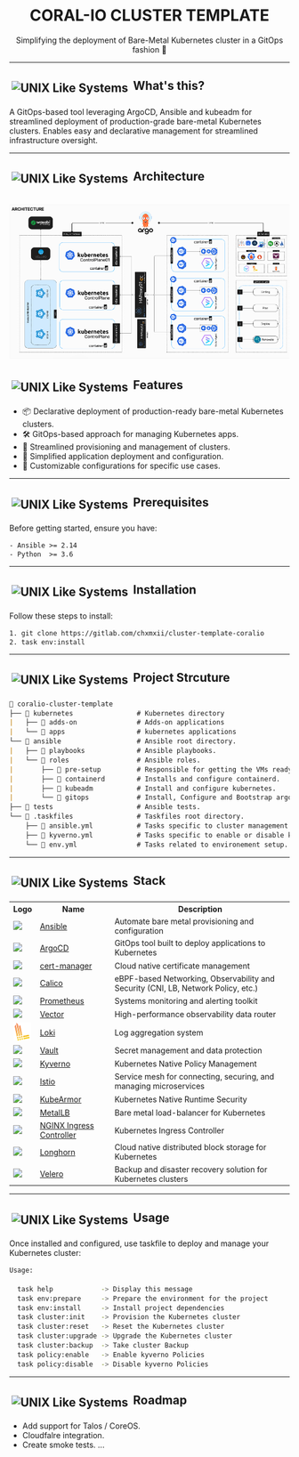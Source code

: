 <div align="center">
  
#  CORAL-IO CLUSTER TEMPLATE
Simplifying the deployment of Bare-Metal Kubernetes cluster in a GitOps fashion 🚀
</div>

---
##  <img src="https://upload.wikimedia.org/wikipedia/commons/thumb/3/35/Tux.svg/640px-Tux.svg.png" alt="UNIX Like Systems" width="20" height="25"  style="vertical-align:top; margin:4px"> What's this?

A GitOps-based tool leveraging ArgoCD, Ansible and kubeadm for streamlined deployment of production-grade bare-metal Kubernetes clusters. Enables easy and declarative management for streamlined infrastructure oversight.

---
## <img src="https://upload.wikimedia.org/wikipedia/commons/thumb/3/35/Tux.svg/640px-Tux.svg.png" alt="UNIX Like Systems" width="20" height="25"  style="vertical-align:top; margin:4px"> Architecture
![arch](docs/arch.png)
---
## <img src="https://upload.wikimedia.org/wikipedia/commons/thumb/3/35/Tux.svg/640px-Tux.svg.png" alt="UNIX Like Systems" width="20" height="25"  style="vertical-align:top; margin:4px"> Features

- 📦 Declarative deployment of production-ready bare-metal Kubernetes clusters.
- 🛠️ GitOps-based approach for managing Kubernetes apps.
- 🔄 Streamlined provisioning and management of clusters.
- 🚀 Simplified application deployment and configuration.
- 🔧 Customizable configurations for specific use cases.

---

## <img src="https://upload.wikimedia.org/wikipedia/commons/thumb/3/35/Tux.svg/640px-Tux.svg.png" alt="UNIX Like Systems" width="20" height="25"  style="vertical-align:top; margin:4px"> Prerequisites

Before getting started, ensure you have:
```
- Ansible >= 2.14
- Python  >= 3.6

```
---

## <img src="https://upload.wikimedia.org/wikipedia/commons/thumb/3/35/Tux.svg/640px-Tux.svg.png" alt="UNIX Like Systems" width="20" height="25"  style="vertical-align:top; margin:4px"> Installation

Follow these steps to install:
```
1. git clone https://gitlab.com/chxmxii/cluster-template-coralio
2. task env:install 
```
---
## <img src="https://upload.wikimedia.org/wikipedia/commons/thumb/3/35/Tux.svg/640px-Tux.svg.png" alt="UNIX Like Systems" width="20" height="25"  style="vertical-align:top; margin:4px"> Project Strcuture

```md
📁 coralio-cluster-template
├── 📁 kubernetes                # Kubernetes directory
|   ├── 📁 adds-on               # Adds-on applications
|   └── 📁 apps                  # kubernetes applications
└── 📁 ansible                   # Ansible root directory.
|   ├── 📁 playbooks             # Ansible playbooks.
|   └── 📁 roles                 # Ansible roles.
|       ├── 📁 pre-setup         # Responsible for getting the VMs ready for the flight.
|       ├── 📁 containerd        # Installs and configure containerd.
|       ├── 📁 kubeadm           # Install and configure kubernetes.
|       └── 📁 gitops            # Install, Configure and Bootstrap argoCD.
├── 📁 tests                     # Ansible tests.
└── 📁 .taskfiles                # Taskfiles root directory.
    ├── 📄 ansible.yml           # Tasks specific to cluster management with ansible
    ├── 📄 kyverno.yml           # Tasks specific to enable or disable kyverno policies.
    └── 📄 env.yml               # Tasks related to environement setup.

```
---
## <img src="https://upload.wikimedia.org/wikipedia/commons/thumb/3/35/Tux.svg/640px-Tux.svg.png" alt="UNIX Like Systems" width="20" height="25"  style="vertical-align:top; margin:4px"> Stack
<table>
    <tr>
        <th>Logo</th>
        <th>Name</th>
        <th>Description</th>
    </tr>
    <tr>
        <td><img width="32" src="https://simpleicons.org/icons/ansible.svg"></td>
        <td><a href="https://www.ansible.com">Ansible</a></td>
        <td>Automate bare metal provisioning and configuration</td>
    </tr>
    <tr>
        <td><img width="32" src="https://avatars.githubusercontent.com/u/30269780"></td>
        <td><a href="https://argoproj.github.io/cd">ArgoCD</a></td>
        <td>GitOps tool built to deploy applications to Kubernetes</td>
    </tr>
    <tr>
        <td><img width="32" src="https://github.com/jetstack/cert-manager/raw/master/logo/logo.png"></td>
        <td><a href="https://cert-manager.io">cert-manager</a></td>
        <td>Cloud native certificate management</td>
    </tr>
    <tr>
        <td><img width="32" src="https://rancher.com/docs/img/rancher/calico-logo.png"></td>
        <td><a href="https://www.projectcalico.org">Calico</a></td>
        <td>eBPF-based Networking, Observability and Security (CNI, LB, Network Policy, etc.)</td>
    </tr>
    <tr>
        <td><img width="32" src="https://luktom.net/wordpress/wp-content/uploads/2019/05/prometheus.png"></td>
        <td><a href="https://prometheus.io">Prometheus</a></td>
        <td>Systems monitoring and alerting toolkit</td>
    </tr>
    <tr>
        <td><img width="32" src="https://vector.dev/favicon.ico"></td>
        <td><a href="https://vector.dev">Vector</a></td>
        <td>High-performance observability data router</td>
    </tr>
    <tr>
        <td><img width="32" src="https://github.com/grafana/loki/blob/main/docs/sources/logo.png?raw=true"></td>
        <td><a href="https://grafana.com/oss/loki">Loki</a></td>
        <td>Log aggregation system</td>
    </tr>
    <tr>
        <td><img width="32" src="https://devopsideas.com/wp-content/uploads/2018/03/vault-logo.png"></td>
        <td><a href="https://www.vaultproject.io">Vault</a></td>
        <td>Secret management and data protection</td>
    </tr>
    <tr>
        <td><img width="32" src="https://res.cloudinary.com/startup-grind/image/upload/c_fill,dpr_2.0,f_auto,g_center,h_1080,q_100,w_1080/v1/gcs/platform-data-cncf/events/35923880-823a-11e9-9089-0c9c102f9e6f.png"></td>
        <td><a href="https://kyverno.io">Kyverno</a></td>
        <td>Kubernetes Native Policy Management</td>
    </tr>
    <tr>
        <td><img width="32" src="https://creazilla-store.fra1.digitaloceanspaces.com/icons/3508845/istio-bluelogo-nobackground-unframed-icon-md.png"></td>
        <td><a href="https://istio.io">Istio</a></td>
        <td>Service mesh for connecting, securing, and managing microservices</td>
    </tr>
    <tr>
        <td><img width="32" src="https://pbs.twimg.com/profile_images/1452865156359196674/Z6IT7Fbr.png"></td>
        <td><a href="https://kubearmor.io">KubeArmor</a></td>
        <td>Kubernetes Native Runtime Security</td>
    </tr>
    <tr>
        <td><img width="32" src="https://v0-2-1--metallb.netlify.app/images/logo.png"></td>
        <td><a href="https://metallb.org">MetalLB</a></td>
        <td>Bare metal load-balancer for Kubernetes</td>
    </tr>
    <tr>
        <td><img width="32" src="https://nginx.org/nginx.png"></td>
        <td><a href="https://www.nginx.com">NGINX Ingress Controller</a></td>
        <td>Kubernetes Ingress Controller</td>
    </tr>
    <tr>
        <td><img width="32" src="https://vadosware.io/images/longhorn-logo.png"></td>
        <td><a href="https://longhorn.io">Longhorn</a></td>
        <td>Cloud native distributed block storage for Kubernetes</td>
    </tr>
    <tr>
        <td><img width="32" src="https://www.definit.co.uk/images/logos/velero.png"></td>
        <td><a href="https://velero.io">Velero</a></td>
        <td>Backup and disaster recovery solution for Kubernetes clusters</td>
    </tr>
</table>


---
## <img src="https://upload.wikimedia.org/wikipedia/commons/thumb/3/35/Tux.svg/640px-Tux.svg.png" alt="UNIX Like Systems" width="20" height="25"  style="vertical-align:top; margin:4px"> Usage

Once installed and configured, use taskfile to deploy and manage your Kubernetes cluster:

```bash
Usage:

  task help            -> Display this message
  task env:prepare     -> Prepare the environment for the project
  task env:install     -> Install project dependencies
  task cluster:init    -> Provision the Kubernetes cluster
  task cluster:reset   -> Reset the Kubernetes cluster
  task cluster:upgrade -> Upgrade the Kubernetes cluster
  task cluster:backup  -> Take cluster Backup
  task policy:enable   -> Enable kyverno Policies
  task policy:disable  -> Disable kyverno Policies
```
---

## <img src="https://upload.wikimedia.org/wikipedia/commons/thumb/3/35/Tux.svg/640px-Tux.svg.png" alt="UNIX Like Systems" width="20" height="25"  style="vertical-align:top; margin:4px"> Roadmap

+ Add support for Talos / CoreOS.
+ Cloudfalre integration.
+ Create smoke tests.
...

